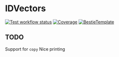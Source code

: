 # IDVectors

[![Test workflow status](https://github.com/nhz2/IDVectors.jl/actions/workflows/Test.yml/badge.svg?branch=main)](https://github.com/nhz2/IDVectors.jl/actions/workflows/Test.yml?query=branch%3Amain)
[![Coverage](https://codecov.io/gh/nhz2/IDVectors.jl/branch/main/graph/badge.svg)](https://codecov.io/gh/nhz2/IDVectors.jl)
[![BestieTemplate](https://img.shields.io/endpoint?url=https://raw.githubusercontent.com/JuliaBesties/BestieTemplate.jl/main/docs/src/assets/badge.json)](https://github.com/JuliaBesties/BestieTemplate.jl)

## TODO

Support for `copy`
Nice printing